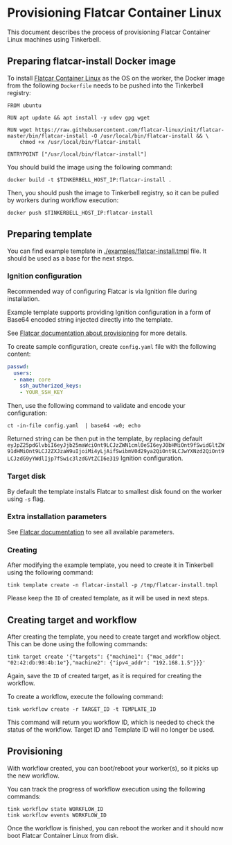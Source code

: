 # Provisioning Flatcar Container Linux

This document describes the process of provisioning Flatcar Container Linux machines using Tinkerbell.

## Preparing flatcar-install Docker image

To install [Flatcar Container Linux](https://www.flatcar-linux.org/) as the OS on the worker, the Docker image from the following `Dockerfile` needs to be pushed into the Tinkerbell registry:

```
FROM ubuntu

RUN apt update && apt install -y udev gpg wget

RUN wget https://raw.githubusercontent.com/flatcar-linux/init/flatcar-master/bin/flatcar-install -O /usr/local/bin/flatcar-install && \
    chmod +x /usr/local/bin/flatcar-install

ENTRYPOINT ["/usr/local/bin/flatcar-install"]
```

You should build the image using the following command:

```
docker build -t $TINKERBELL_HOST_IP:flatcar-install .
```

Then, you should push the image to Tinkerbell registry, so it can be pulled by workers during workflow execution:

```
docker push $TINKERBELL_HOST_IP:flatcar-install
```

## Preparing template

You can find example template in [./examples/flatcar-install.tmpl](./examples/flatcar-install.tmpl) file. It should be used as a base for the next steps.

### Ignition configuration

Recommended way of configuring Flatcar is via Ignition file during installation.

Example template supports providing Ignition configuration in a form of Base64 encoded string injected directly into the template.

See [Flatcar documentation about provisioning](https://docs.flatcar-linux.org/os/provisioning/) for more details.

To create sample configuration, create `config.yaml` file with the following content:

```yaml
passwd:
  users:
  - name: core
    ssh_authorized_keys:
    - YOUR_SSH_KEY
```

Then, use the following command to validate and encode your configuration:

```
ct -in-file config.yaml  | base64 -w0; echo
```

Returned string can be then put in the template, by replacing default `eyJpZ25pdGlvbiI6eyJjb25maWciOnt9LCJzZWN1cml0eSI6eyJ0bHMiOnt9fSwidGltZW91dHMiOnt9LCJ2ZXJzaW9uIjoiMi4yLjAifSwibmV0d29ya2QiOnt9LCJwYXNzd2QiOnt9LCJzdG9yYWdlIjp7fSwic3lzdGVtZCI6e319` Ignition configuration.

### Target disk

By default the template installs Flatcar to smallest disk found on the worker using `-s` flag.

### Extra installation parameters

See [Flatcar documentation](https://docs.flatcar-linux.org/os/installing-to-disk/) to see all available parameters.

### Creating

After modifying the example template, you need to create it in Tinkerbell using the following command:

```
tink template create -n flatcar-install -p /tmp/flatcar-install.tmpl
```

Please keep the `ID` of created template, as it will be used in next steps.

## Creating target and workflow

After creating the template, you need to create target and workflow object. This can be done using the following commands:

```
tink target create '{"targets": {"machine1": {"mac_addr": "02:42:db:98:4b:1e"},"machine2": {"ipv4_addr": "192.168.1.5"}}}'
```

Again, save the `ID` of created target, as it is required for creating the workflow.

To create a workflow, execute the following command:

```
tink workflow create -r TARGET_ID -t TEMPLATE_ID
```

This command will return you workflow ID, which is needed to check the status of the workflow. Target ID and Template ID will no longer be used.

## Provisioning

With workflow created, you can boot/reboot your worker(s), so it picks up the new workflow.

You can track the progress of workflow execution using the following commands:

```
tink workflow state WORKFLOW_ID
tink workflow events WORKFLOW_ID
```

Once the workflow is finished, you can reboot the worker and it should now boot Flatcar Container Linux from disk.



